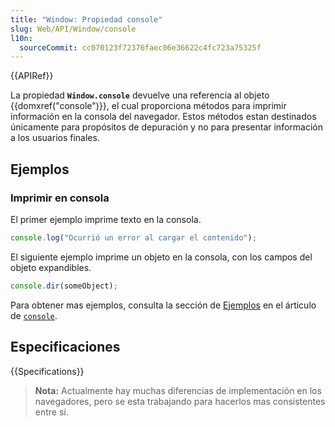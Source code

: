 ```yaml
---
title: "Window: Propiedad console"
slug: Web/API/Window/console
l10n:
  sourceCommit: cc070123f72376faec06e36622c4fc723a75325f
---
```


{{APIRef}}

La propiedad **`Window.console`** devuelve una referencia al objeto {{domxref("console")}}, el cual proporciona métodos para imprimir información en la consola del navegador. Estos métodos estan destinados únicamente para propósitos de depuración y no para presentar información a los usuarios finales.

## Ejemplos

### Imprimir en consola

El primer ejemplo imprime texto en la consola.

```js
console.log("Ocurrió un error al cargar el contenido");
```

El siguiente ejemplo imprime un objeto en la consola, con los campos del objeto expandibles.

```js
console.dir(someObject);
```

Para obtener mas ejemplos, consulta la sección de [Ejemplos](/es/docs/Web/API/console#examples) en el árticulo de [`console`](/es/docs/Web/API/console).

## Especificaciones

{{Specifications}}

> **Nota:** Actualmente hay muchas diferencias de implementación en los navegadores, pero se esta trabajando para hacerlos mas consistentes entre sí.
